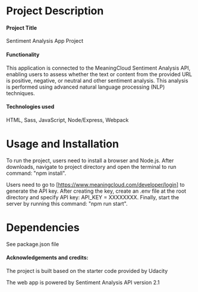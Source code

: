 # Project Description

#### Project Title

Sentiment Analysis App Project

#### Functionality

This application is connected to the MeaningCloud Sentiment Analysis API, enabling users to assess whether the text or content from the provided URL is positive, negative, or neutral and other sentiment analysis. This analysis is performed using advanced natural language processing (NLP) techniques.

#### Technologies used

HTML, Sass, JavaScript, Node/Express, Webpack

# Usage and Installation

To run the project, users need to install a browser and Node.js. After downloads, navigate to project directory and open the terminal to run command: "npm install".

Users need to go to [https://www.meaningcloud.com/developer/login] to generate the API key. After creating the key, create an .env file at the root directory and specify API key: API_KEY = XXXXXXXX. Finally, start the server by running this command: "npm run start".



# Dependencies

See package.json file

#### Acknowledgements and credits:

The project is built based on the starter code provided by Udacity

The web app is powered by Sentiment Analysis API version 2.1


